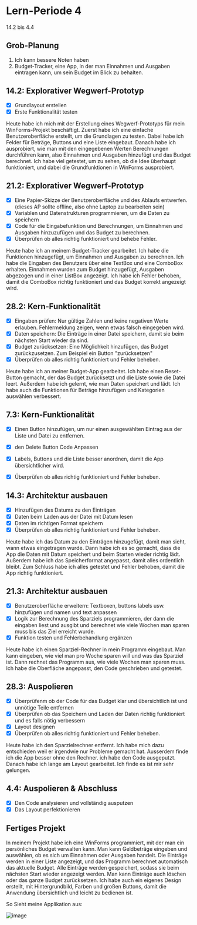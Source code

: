 # Lern-Periode 4

14.2 bis 4.4

## Grob-Planung

1. Ich kann bessere Noten haben
2. Budget-Tracker, eine App, in der man Einnahmen und Ausgaben eintragen kann, um sein Budget im Blick zu behalten.

## 14.2: Explorativer Wegwerf-Prototyp

- [x] Grundlayout erstellen
- [x] Erste Funktionalität testen

Heute habe ich mich mit der Erstellung eines Wegwerf-Prototyps für mein WinForms-Projekt beschäftigt. Zuerst habe ich eine einfache Benutzeroberfläche erstellt, um die Grundlagen zu testen. Dabei habe ich Felder für Beträge, Buttons und eine Liste eingebaut. Danach habe ich ausprobiert, wie man mit den eingegebenen Werten Berechnungen durchführen kann, also Einnahmen und Ausgaben hinzufügt und das Budget berechnet. Ich habe viel getestet, um zu sehen, ob die Idee überhaupt funktioniert, und dabei die Grundfunktionen in WinForms ausprobiert.


## 21.2: Explorativer Wegwerf-Prototyp

- [x] Eine Papier-Skizze der Benutzeroberfläche und des Ablaufs entwerfen. (dieses AP sollte offline, also ohne Laptop zu bearbeiten sein)
- [x] Variablen und Datenstrukturen programmieren, um die Daten zu speichern 
- [x] Code für die Eingabefunktion und Berechnungen, um Einnahmen und Ausgaben hinzuzufügen und das Budget zu berechnen.
- [x] Überprüfen ob alles richtig funktioniert und behebe Fehler.

Heute habe ich an meinem Budget-Tracker gearbeitet. Ich habe die Funktionen hinzugefügt, um Einnahmen und Ausgaben zu berechnen. Ich habe die Eingaben des Benutzers über eine TextBox und eine ComboBox erhalten. Einnahmen wurden zum Budget hinzugefügt, Ausgaben abgezogen und in einer ListBox angezeigt. Ich habe ich Fehler behoben, damit die ComboBox richtig funktioniert und das Budget korrekt angezeigt wird.


## 28.2: Kern-Funktionalität
- [x] Eingaben prüfen: Nur gültige Zahlen und keine negativen Werte erlauben. Fehlermeldung zeigen, wenn etwas falsch eingegeben wird.
- [x] Daten speichern: Die Einträge in einer Datei speichern, damit sie beim nächsten Start wieder da sind.
- [x] Budget zurücksetzen: Eine Möglichkeit hinzufügen, das Budget zurückzusetzen. Zum Beispiel ein Button "zurücksetzen"
- [x] Überprüfen ob alles richtig funktioniert und Fehler beheben.

Heute habe ich an meiner Budget-App gearbeitet. Ich habe einen Reset-Button gemacht, der das Budget zurücksetzt und die Liste sowie die Datei leert. Außerdem habe ich gelernt, wie man Daten speichert und lädt. Ich habe auch die Funktionen für Beträge hinzufügen und Kategorien auswählen verbessert.

## 7.3: Kern-Funktionalität
- [x] Einen Button hinzufügen, um nur einen ausgewählten Eintrag aus der Liste und Datei zu entfernen.
- [x] den Delete Button Code Anpassen
- [x] Labels, Buttons und die Liste besser anordnen, damit die App übersichtlicher wird.
- [x] Überprüfen ob alles richtig funktioniert und Fehler beheben.




## 14.3: Architektur ausbauen
- [x] Hinzufügen des Datums zu den Einträgen
- [x] Daten beim Laden aus der Datei mit Datum lesen
- [x] Daten im richtigen Format speichern
- [x] Überprüfen ob alles richtig funktioniert und Fehler beheben.

Heute habe ich das Datum zu den Einträgen hinzugefügt, damit man sieht, wann etwas eingetragen wurde. Dann habe ich es so gemacht, dass die App die Daten mit Datum speichert und beim Starten wieder richtig lädt. Außerdem habe ich das Speicherformat angepasst, damit alles ordentlich bleibt. Zum Schluss habe ich alles getestet und Fehler behoben, damit die App richtig funktioniert.
      
## 21.3: Architektur ausbauen
- [x] Benutzeroberfläche erweitern: Textboxen, buttons labels usw. hinzufügen und namen und text anpassen
- [x] Logik zur Berechnung des Sparziels programmieren, der dann die eingaben liest und ausgibt und berechnet wie viele Wochen man sparen muss bis das Ziel erreicht wurde.
- [x] Funktion testen und Fehlerbehandlung ergänzen

Heute habe ich einen Sparziel-Rechner in mein Programm eingebaut. Man kann eingeben, wie viel man pro Woche sparen will und was das Sparziel ist. Dann rechnet das Programm aus, wie viele Wochen man sparen muss. Ich habe die Oberfläche angepasst, den Code geschrieben und getestet.


## 28.3: Auspolieren
- [x] Überprüfenm ob der Code für das Budget klar und übersichtlich ist und unnötige Teile entfernen
- [x] Überprüfen ob das Speichern und Laden der Daten richtig funktioniert und es falls nötig verbessern
- [x] Layout designen
- [x] Überprüfen ob alles richtig funktioniert und Fehler beheben.

Heute habe ich den Sparzielrechner entfernt. Ich habe mich dazu entschieden weil er irgendwie nur Probleme gemacht hat. Ausserdem finde ich die App besser ohne den Rechner. ich habe den Code ausgeputzt. Danach habe ich lange am Layout gearbeitet. Ich finde es ist mir sehr gelungen. 

## 4.4: Auspolieren & Abschluss
- [x] Den Code analysieren und vollständig ausputzen
- [x] Das Layout perfektionieren

## Fertiges Projekt
In meinem Projekt habe ich eine WinForms programmiert, mit der man ein persönliches Budget verwalten kann.
Man kann Geldbeträge eingeben und auswählen, ob es sich um Einnahmen oder Ausgaben handelt. Die Einträge werden in einer Liste angezeigt, und das Programm berechnet automatisch das aktuelle Budget. Alle Einträge werden gespeichert, sodass sie beim nächsten Start wieder angezeigt werden. Man kann Einträge auch löschen oder das ganze Budget zurücksetzen. Ich habe auch ein eigenes Design erstellt, mit Hintergrundbild, Farben und großen Buttons, damit die Anwendung übersichtlich und leicht zu bedienen ist.

So Sieht meine Applikation aus:

![image](https://github.com/user-attachments/assets/18eae681-f5f2-4860-a12d-c93f5e06d760)


